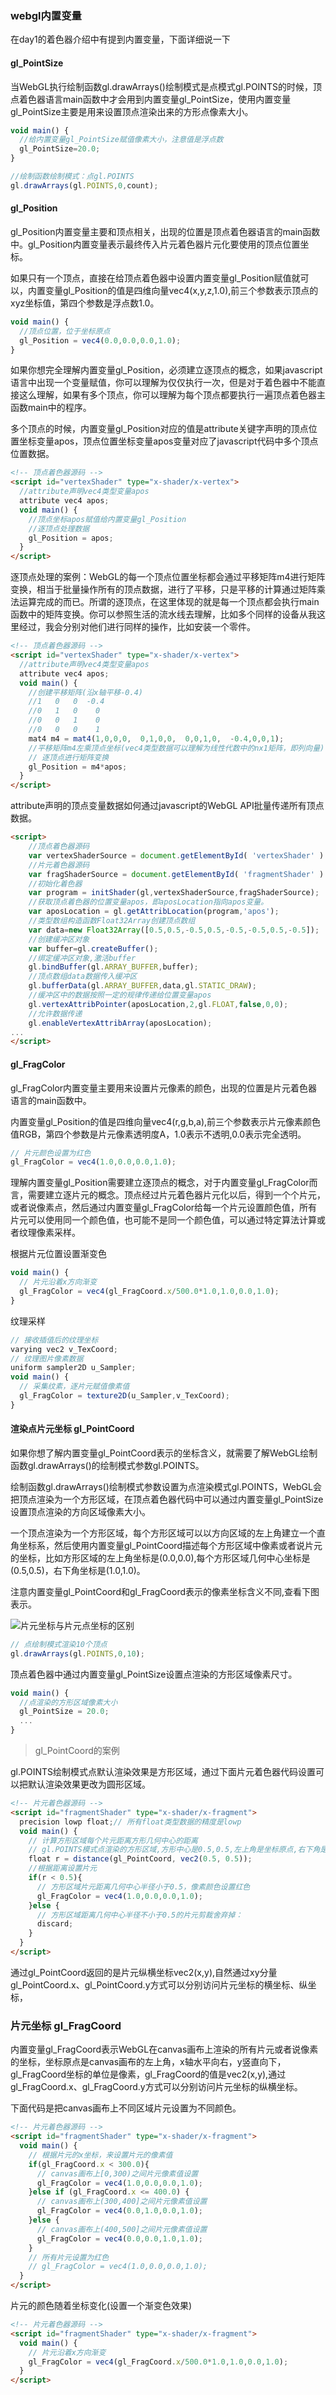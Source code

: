 ### webgl内置变量

在day1的着色器介绍中有提到内置变量，下面详细说一下

#### gl_PointSize

当WebGL执行绘制函数gl.drawArrays()绘制模式是点模式gl.POINTS的时候，顶点着色器语言main函数中才会用到内置变量gl_PointSize，使用内置变量gl_PointSize主要是用来设置顶点渲染出来的方形点像素大小。

```js
void main() {
  //给内置变量gl_PointSize赋值像素大小，注意值是浮点数
  gl_PointSize=20.0;
}
```

```js
//绘制函数绘制模式：点gl.POINTS
gl.drawArrays(gl.POINTS,0,count);
```

#### gl_Position

gl_Position内置变量主要和顶点相关，出现的位置是顶点着色器语言的main函数中。gl_Position内置变量表示最终传入片元着色器片元化要使用的顶点位置坐标。

如果只有一个顶点，直接在给顶点着色器中设置内置变量gl_Position赋值就可以，内置变量gl_Position的值是四维向量vec4(x,y,z,1.0),前三个参数表示顶点的xyz坐标值，第四个参数是浮点数1.0。

```js
void main() {
  //顶点位置，位于坐标原点
  gl_Position = vec4(0.0,0.0,0.0,1.0);
}
```

如果你想完全理解内置变量gl_Position，必须建立逐顶点的概念，如果javascript语言中出现一个变量赋值，你可以理解为仅仅执行一次，但是对于着色器中不能直接这么理解，如果有多个顶点，你可以理解为每个顶点都要执行一遍顶点着色器主函数main中的程序。

多个顶点的时候，内置变量gl_Position对应的值是attribute关键字声明的顶点位置坐标变量apos，顶点位置坐标变量apos变量对应了javascript代码中多个顶点位置数据。

```html
<!-- 顶点着色器源码 -->
<script id="vertexShader" type="x-shader/x-vertex">
  //attribute声明vec4类型变量apos
  attribute vec4 apos;
  void main() {
    //顶点坐标apos赋值给内置变量gl_Position
    //逐顶点处理数据
    gl_Position = apos;
  }
</script>
```

逐顶点处理的案例：WebGL的每一个顶点位置坐标都会通过平移矩阵m4进行矩阵变换，相当于批量操作所有的顶点数据，进行了平移，只是平移的计算通过矩阵乘法运算完成的而已。所谓的逐顶点，在这里体现的就是每一个顶点都会执行main函数中的矩阵变换。你可以参照生活的流水线去理解，比如多个同样的设备从我这里经过，我会分别对他们进行同样的操作，比如安装一个零件。

```html
<!-- 顶点着色器源码 -->
<script id="vertexShader" type="x-shader/x-vertex">
  //attribute声明vec4类型变量apos
  attribute vec4 apos;
  void main() {
    //创建平移矩阵(沿x轴平移-0.4)
    //1   0   0  -0.4
    //0   1   0    0
    //0   0   1    0
    //0   0   0    1
    mat4 m4 = mat4(1,0,0,0,  0,1,0,0,  0,0,1,0,  -0.4,0,0,1);
    //平移矩阵m4左乘顶点坐标(vec4类型数据可以理解为线性代数中的nx1矩阵，即列向量)
    // 逐顶点进行矩阵变换
    gl_Position = m4*apos;
  }
</script>

```

attribute声明的顶点变量数据如何通过javascript的WebGL API批量传递所有顶点数据。

```html
<script>
    //顶点着色器源码
    var vertexShaderSource = document.getElementById( 'vertexShader' ).innerText;
    //片元着色器源码
    var fragShaderSource = document.getElementById( 'fragmentShader' ).innerText;
    //初始化着色器
    var program = initShader(gl,vertexShaderSource,fragShaderSource);
    //获取顶点着色器的位置变量apos，即aposLocation指向apos变量。
    var aposLocation = gl.getAttribLocation(program,'apos');
    //类型数组构造函数Float32Array创建顶点数组
    var data=new Float32Array([0.5,0.5,-0.5,0.5,-0.5,-0.5,0.5,-0.5]);
    //创建缓冲区对象
    var buffer=gl.createBuffer();
    //绑定缓冲区对象,激活buffer
    gl.bindBuffer(gl.ARRAY_BUFFER,buffer);
    //顶点数组data数据传入缓冲区
    gl.bufferData(gl.ARRAY_BUFFER,data,gl.STATIC_DRAW);
    //缓冲区中的数据按照一定的规律传递给位置变量apos
    gl.vertexAttribPointer(aposLocation,2,gl.FLOAT,false,0,0);
    //允许数据传递
    gl.enableVertexAttribArray(aposLocation);
...
</script>
```


#### gl_FragColor
gl_FragColor内置变量主要用来设置片元像素的颜色，出现的位置是片元着色器语言的main函数中。

内置变量gl_Position的值是四维向量vec4(r,g,b,a),前三个参数表示片元像素颜色值RGB，第四个参数是片元像素透明度A，1.0表示不透明,0.0表示完全透明。

```js
// 片元颜色设置为红色
gl_FragColor = vec4(1.0,0.0,0.0,1.0);
```

理解内置变量gl_Position需要建立逐顶点的概念，对于内置变量gl_FragColor而言，需要建立逐片元的概念。顶点经过片元着色器片元化以后，得到一个个片元，或者说像素点，然后通过内置变量gl_FragColor给每一个片元设置颜色值，所有片元可以使用同一个颜色值，也可能不是同一个颜色值，可以通过特定算法计算或者纹理像素采样。


根据片元位置设置渐变色
```js
void main() {
  // 片元沿着x方向渐变
  gl_FragColor = vec4(gl_FragCoord.x/500.0*1.0,1.0,0.0,1.0);
}
```

纹理采样

```js
// 接收插值后的纹理坐标
varying vec2 v_TexCoord;
// 纹理图片像素数据
uniform sampler2D u_Sampler;
void main() {
  // 采集纹素，逐片元赋值像素值
  gl_FragColor = texture2D(u_Sampler,v_TexCoord);
}
```

#### 渲染点片元坐标 gl_PointCoord

如果你想了解内置变量gl_PointCoord表示的坐标含义，就需要了解WebGL绘制函数gl.drawArrays()的绘制模式参数gl.POINTS。

绘制函数gl.drawArrays()绘制模式参数设置为点渲染模式gl.POINTS，WebGL会把顶点渲染为一个方形区域，在顶点着色器代码中可以通过内置变量gl_PointSize设置顶点渲染的方向区域像素大小。

一个顶点渲染为一个方形区域，每个方形区域可以以方向区域的左上角建立一个直角坐标系，然后使用内置变量gl_PointCoord描述每个方形区域中像素或者说片元的坐标，比如方形区域的左上角坐标是(0.0,0.0),每个方形区域几何中心坐标是(0.5,0.5)，右下角坐标是(1.0,1.0)。


注意内置变量gl_PointCoord和gl_FragCoord表示的像素坐标含义不同,查看下图表示。

![片元坐标与片元点坐标的区别](./img/FragCoord%26PointCoord.png)

```js
// 点绘制模式渲染10个顶点
gl.drawArrays(gl.POINTS,0,10);
```

顶点着色器中通过内置变量gl_PointSize设置点渲染的方形区域像素尺寸。

```js
void main() {
  //点渲染的方形区域像素大小
  gl_PointSize = 20.0;
  ...
}
```

> gl_PointCoord的案例

gl.POINTS绘制模式点默认渲染效果是方形区域，通过下面片元着色器代码设置可以把默认渲染效果更改为圆形区域。

```html
<!-- 片元着色器源码 -->
<script id="fragmentShader" type="x-shader/x-fragment">
  precision lowp float;// 所有float类型数据的精度是lowp
  void main() {
    // 计算方形区域每个片元距离方形几何中心的距离
    // gl.POINTS模式点渲染的方形区域,方形中心是0.5,0.5,左上角是坐标原点,右下角是1.0,1.0，
    float r = distance(gl_PointCoord, vec2(0.5, 0.5));
    //根据距离设置片元
    if(r < 0.5){
      // 方形区域片元距离几何中心半径小于0.5，像素颜色设置红色
      gl_FragColor = vec4(1.0,0.0,0.0,1.0);
    }else {
      // 方形区域距离几何中心半径不小于0.5的片元剪裁舍弃掉：
      discard;
    }
  }
</script>
```

通过gl_PointCoord返回的是片元纵横坐标vec2(x,y),自然通过xy分量gl_PointCoord.x、gl_PointCoord.y方式可以分别访问片元坐标的横坐标、纵坐标，

### 片元坐标 gl_FragCoord

内置变量gl_FragCoord表示WebGL在canvas画布上渲染的所有片元或者说像素的坐标，坐标原点是canvas画布的左上角，x轴水平向右，y竖直向下，gl_FragCoord坐标的单位是像素，gl_FragCoord的值是vec2(x,y),通过gl_FragCoord.x、gl_FragCoord.y方式可以分别访问片元坐标的纵横坐标。

下面代码是把canvas画布上不同区域片元设置为不同颜色。

```html
<!-- 片元着色器源码 -->
<script id="fragmentShader" type="x-shader/x-fragment">
  void main() {
    // 根据片元的x坐标，来设置片元的像素值
    if(gl_FragCoord.x < 300.0){
      // canvas画布上[0,300)之间片元像素值设置
      gl_FragColor = vec4(1.0,0.0,0.0,1.0);
    }else if (gl_FragCoord.x <= 400.0) {
      // canvas画布上(300,400]之间片元像素值设置
      gl_FragColor = vec4(0.0,1.0,0.0,1.0);
    }else {
      // canvas画布上(400,500]之间片元像素值设置
      gl_FragColor = vec4(0.0,0.0,1.0,1.0);
    }    
    // 所有片元设置为红色
    // gl_FragColor = vec4(1.0,0.0,0.0,1.0);
  }
</script>
```

片元的颜色随着坐标变化(设置一个渐变色效果)

```html
<!-- 片元着色器源码 -->
<script id="fragmentShader" type="x-shader/x-fragment">
  void main() {
    // 片元沿着x方向渐变
    gl_FragColor = vec4(gl_FragCoord.x/500.0*1.0,1.0,0.0,1.0);
  }
</script>
```


